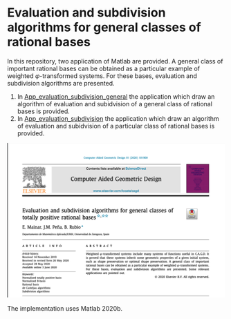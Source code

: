 # Evaluation and subdivision algorithms for general classes of rational bases

In this repository, two application of Matlab are provided. 
A general class of important rational bases can be obtained as a particular example of weighted  $\varphi$-transformed systems.  For these bases, evaluation and subdivision algorithms are presented. 


1. In [App_evaluation_subdivision_general](https://github.com/BeatriazRubio/Article_CAGD_2020/App_evaluation_subdivision) the application which draw an algorithm of evaluation and subidvision of a general class of rational bases is provided.
2. In [App_evaluation_subdivision](https://github.com/BeatriazRubio/Article_CAGD_2020/App_evaluation_subdivision) the application which draw an algorithm of evaluation and subidvision of a particular class of rational bases is provided.


![paper_banner](paper_banner.PNG)


The implementation uses Matlab 2020b.

